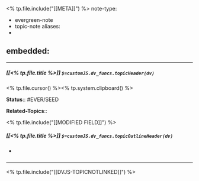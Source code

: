 <% tp.file.include("[[META]]") %>
note-type: 
- evergreen-note
- topic-note
aliases:
- 
embedded:
- 
---

##### [[<% tp.file.title %>]] `$=customJS.dv_funcs.topicHeader(dv)`

<% tp.file.cursor() %><% tp.system.clipboard() %>

**Status**:: #EVER/SEED 

**Related-Topics**:: 

<% tp.file.include("[[MODIFIED FIELD]]") %>

##### [[<% tp.file.title %>]] `$=customJS.dv_funcs.topicOutlineHeader(dv)`

- 

### <hr class="dataviews"/>

<% tp.file.include("[[DVJS-TOPICNOTLINKED]]") %>

